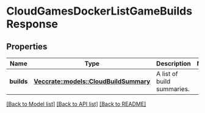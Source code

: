 # CloudGamesDockerListGameBuildsResponse

## Properties

Name | Type | Description | Notes
------------ | ------------- | ------------- | -------------
**builds** | [**Vec<crate::models::CloudBuildSummary>**](CloudBuildSummary.md) | A list of build summaries. | 

[[Back to Model list]](../README.md#documentation-for-models) [[Back to API list]](../README.md#documentation-for-api-endpoints) [[Back to README]](../README.md)


